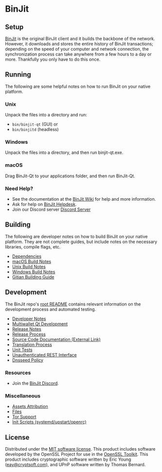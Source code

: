 BinJit
=============

Setup
---------------------
[BinJit](https://binjit.trade/#wallets) is the original BinJit client and it builds the backbone of the network. However, it downloads and stores the entire history of BinJit transactions; depending on the speed of your computer and network connection, the synchronization process can take anywhere from a few hours to a day or more. Thankfully you only have to do this once.

Running
---------------------
The following are some helpful notes on how to run BinJit on your native platform.

### Unix

Unpack the files into a directory and run:

- `bin/binjit-qt` (GUI) or
- `bin/binjitd` (headless)

### Windows

Unpack the files into a directory, and then run binjit-qt.exe.

### macOS

Drag BinJit-Qt to your applications folder, and then run BinJit-Qt.

### Need Help?

* See the documentation at the [BinJit Wiki](https://github.com/BinJit-Project/BinJit/wiki)
for help and more information.
* Ask for help on [BinJit Helpdesk](https://binjit.freshdesk.com/).
* Join our Discord server [Discord Server](https://discord.binjit.trade)

Building
---------------------
The following are developer notes on how to build BinJit on your native platform. They are not complete guides, but include notes on the necessary libraries, compile flags, etc.

- [Dependencies](dependencies.md)
- [macOS Build Notes](build-osx.md)
- [Unix Build Notes](build-unix.md)
- [Windows Build Notes](build-windows.md)
- [Gitian Building Guide](gitian-building.md)

Development
---------------------
The BinJit repo's [root README](/README.md) contains relevant information on the development process and automated testing.

- [Developer Notes](developer-notes.md)
- [Multiwallet Qt Development](multiwallet-qt.md)
- [Release Notes](release-notes.md)
- [Release Process](release-process.md)
- [Source Code Documentation (External Link)](https://www.fuzzbawls.pw/binjit/doxygen/)
- [Translation Process](translation_process.md)
- [Unit Tests](unit-tests.md)
- [Unauthenticated REST Interface](REST-interface.md)
- [Dnsseed Policy](dnsseed-policy.md)

### Resources
* Join the [BinJit Discord](https://discord.binjit.trade).

### Miscellaneous
- [Assets Attribution](assets-attribution.md)
- [Files](files.md)
- [Tor Support](tor.md)
- [Init Scripts (systemd/upstart/openrc)](init.md)

License
---------------------
Distributed under the [MIT software license](/COPYING).
This product includes software developed by the OpenSSL Project for use in the [OpenSSL Toolkit](https://www.openssl.org/). This product includes
cryptographic software written by Eric Young ([eay@cryptsoft.com](mailto:eay@cryptsoft.com)), and UPnP software written by Thomas Bernard.
